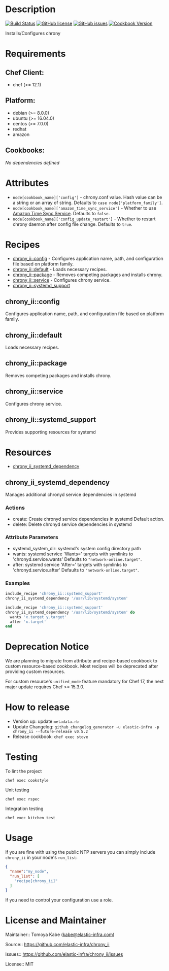 # Description

[![Build Status](https://travis-ci.org/elastic-infra/chrony_ii.svg?branch=master)](https://travis-ci.org/elastic-infra/chrony_ii) [![GitHub license](https://img.shields.io/github/license/elastic-infra/chrony_ii.svg)](https://github.com/elastic-infra/chrony_ii/blob/master/LICENSE) [![GitHub issues](https://img.shields.io/github/issues/elastic-infra/chrony_ii.svg)](https://github.com/elastic-infra/chrony_ii/issues) [![Cookbook Version](https://img.shields.io/cookbook/v/chrony_ii.svg)](https://supermarket.chef.io/cookbooks/chrony_ii)

Installs/Configures chrony

# Requirements


## Chef Client:

* chef (>= 12.1)

## Platform:

* debian (>= 8.0.0)
* ubuntu (>= 16.04.0)
* centos (>= 7.0.0)
* redhat
* amazon

## Cookbooks:

*No dependencies defined*

# Attributes

* `node[cookbook_name]['config']` - chrony.conf value. Hash value can be a string or an array of string. Defaults to `case node['platform_family']`.
* `node[cookbook_name]['amazon_time_sync_service']` - Whether to use [Amazon Time Sync Service](https://docs.aws.amazon.com/AWSEC2/latest/UserGuide/set-time.html#configure-amazon-time-service). Defaults to `false`.
* `node[cookbook_name]['config_update_restart']` - Whether to restart chrony daemon after config file change. Defaults to `true`.

# Recipes

* [chrony_ii::config](#chrony_iiconfig) - Configures application name, path, and configuration file based on platform family.
* [chrony_ii::default](#chrony_iidefault) - Loads necessary recipes.
* [chrony_ii::package](#chrony_iipackage) - Removes competing packages and installs chrony.
* [chrony_ii::service](#chrony_iiservice) - Configures chrony service.
* [chrony_ii::systemd_support](#chrony_iisystemd_support)

## chrony_ii::config

Configures application name, path, and configuration file based on platform family.

## chrony_ii::default

Loads necessary recipes.

## chrony_ii::package

Removes competing packages and installs chrony.

## chrony_ii::service

Configures chrony service.

## chrony_ii::systemd_support

Provides supporting resources for systemd

# Resources

* [chrony_ii_systemd_dependency](#chrony_ii_systemd_dependency)

## chrony_ii_systemd_dependency

Manages additional chronyd service dependencies in systemd

### Actions

- create: Create chronyd service dependencies in systemd Default action.
- delete: Delete chronyd service dependencies in systemd

### Attribute Parameters

- systemd_system_dir: systemd's system config directory path
- wants: systemd service 'Wants=' targets with symlinks to 'chronyd.service.wants' Defaults to <code>"network-online.target"</code>.
- after: systemd service 'After=' targets with symlinks to 'chronyd.service.after' Defaults to <code>"network-online.target"</code>.

### Examples

```ruby
include_recipe 'chrony_ii::systemd_support'
chrony_ii_systemd_dependency '/usr/lib/systemd/system'
```

```ruby
include_recipe 'chrony_ii::systemd_support'
chrony_ii_systemd_dependency '/usr/lib/systemd/system' do
  wants 'x.target y.target'
  after 'x.target'
end
```

# Deprecation Notice

We are planning to migrate from attribute and recipe-based cookbook to custom resource-based cookbook.
Most recipes will be deprecated after providing custom resources.

For custom resource's `unified_mode` feature mandatory for Chef 17, the next major update requires Chef >= 15.3.0.


# How to release

* Version up: update `metadata.rb`
* Update Changelog: `github_changelog_generator -u elastic-infra -p chrony_ii --future-release v0.5.2`
* Release cookbook: `chef exec stove`


# Testing

To lint the project

```console
chef exec cookstyle
```

Unit testing

```console
chef exec rspec
```

Integration testing

```console
chef exec kitchen test
```


# Usage

If you are fine with using the public NTP servers you can simply include `chrony_ii` in your node's `run_list`:

```json
{
  "name":"my_node",
  "run_list": [
    "recipe[chrony_ii]"
  ]
}
```

If you need to control your configuration use a role.


# License and Maintainer

Maintainer:: Tomoya Kabe (<kabe@elastic-infra.com>)

Source:: https://github.com/elastic-infra/chrony_ii

Issues:: https://github.com/elastic-infra/chrony_ii/issues

License:: MIT
